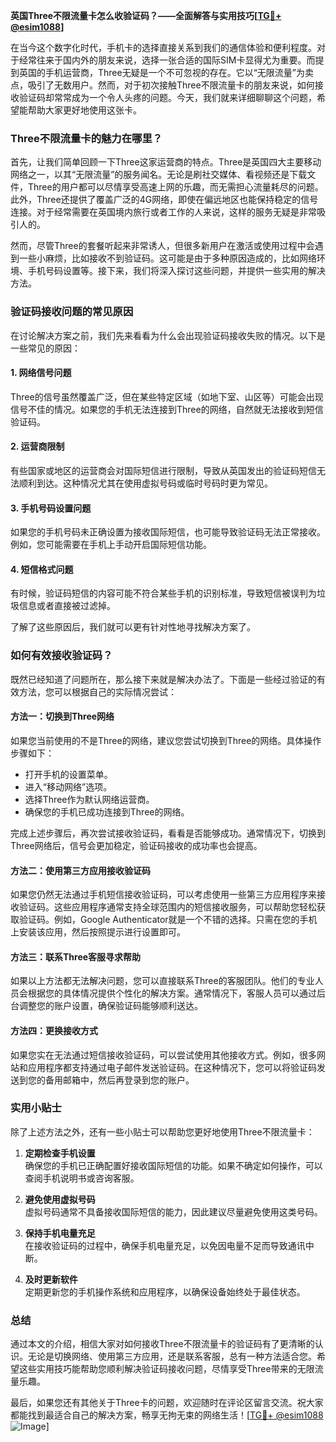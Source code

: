 **英国Three不限流量卡怎么收验证码？——全面解答与实用技巧[[TG💪+ @esim1088](https://t.me/s/esim1088)]**

在当今这个数字化时代，手机卡的选择直接关系到我们的通信体验和便利程度。对于经常往来于国内外的朋友来说，选择一张合适的国际SIM卡显得尤为重要。而提到英国的手机运营商，Three无疑是一个不可忽视的存在。它以“无限流量”为卖点，吸引了无数用户。然而，对于初次接触Three不限流量卡的朋友来说，如何接收验证码却常常成为一个令人头疼的问题。今天，我们就来详细聊聊这个问题，希望能帮助大家更好地使用这张卡。

### Three不限流量卡的魅力在哪里？

首先，让我们简单回顾一下Three这家运营商的特点。Three是英国四大主要移动网络之一，以其“无限流量”的服务闻名。无论是刷社交媒体、看视频还是下载文件，Three的用户都可以尽情享受高速上网的乐趣，而无需担心流量耗尽的问题。此外，Three还提供了覆盖广泛的4G网络，即使在偏远地区也能保持稳定的信号连接。对于经常需要在英国境内旅行或者工作的人来说，这样的服务无疑是非常吸引人的。

然而，尽管Three的套餐听起来非常诱人，但很多新用户在激活或使用过程中会遇到一些小麻烦，比如接收不到验证码。这可能是由于多种原因造成的，比如网络环境、手机号码设置等。接下来，我们将深入探讨这些问题，并提供一些实用的解决方法。

### 验证码接收问题的常见原因

在讨论解决方案之前，我们先来看看为什么会出现验证码接收失败的情况。以下是一些常见的原因：

#### 1. **网络信号问题**
   Three的信号虽然覆盖广泛，但在某些特定区域（如地下室、山区等）可能会出现信号不佳的情况。如果您的手机无法连接到Three的网络，自然就无法接收到短信验证码。

#### 2. **运营商限制**
   有些国家或地区的运营商会对国际短信进行限制，导致从英国发出的验证码短信无法顺利到达。这种情况尤其在使用虚拟号码或临时号码时更为常见。

#### 3. **手机号码设置问题**
   如果您的手机号码未正确设置为接收国际短信，也可能导致验证码无法正常接收。例如，您可能需要在手机上手动开启国际短信功能。

#### 4. **短信格式问题**
   有时候，验证码短信的内容可能不符合某些手机的识别标准，导致短信被误判为垃圾信息或者直接被过滤掉。

了解了这些原因后，我们就可以更有针对性地寻找解决方案了。

### 如何有效接收验证码？

既然已经知道了问题所在，那么接下来就是解决办法了。下面是一些经过验证的有效方法，您可以根据自己的实际情况尝试：

#### 方法一：切换到Three网络
如果您当前使用的不是Three的网络，建议您尝试切换到Three的网络。具体操作步骤如下：
   - 打开手机的设置菜单。
   - 进入“移动网络”选项。
   - 选择Three作为默认网络运营商。
   - 确保您的手机已成功连接到Three的网络。

完成上述步骤后，再次尝试接收验证码，看看是否能够成功。通常情况下，切换到Three网络后，信号会更加稳定，验证码接收的成功率也会提高。

#### 方法二：使用第三方应用接收验证码
如果您仍然无法通过手机短信接收验证码，可以考虑使用一些第三方应用程序来接收验证码。这些应用程序通常支持全球范围内的短信接收服务，可以帮助您轻松获取验证码。例如，Google Authenticator就是一个不错的选择。只需在您的手机上安装该应用，然后按照提示进行设置即可。

#### 方法三：联系Three客服寻求帮助
如果以上方法都无法解决问题，您可以直接联系Three的客服团队。他们的专业人员会根据您的具体情况提供个性化的解决方案。通常情况下，客服人员可以通过后台调整您的账户设置，确保验证码能够顺利送达。

#### 方法四：更换接收方式
如果您实在无法通过短信接收验证码，可以尝试使用其他接收方式。例如，很多网站和应用程序都支持通过电子邮件发送验证码。在这种情况下，您可以将验证码发送到您的备用邮箱中，然后再登录到您的账户。

### 实用小贴士

除了上述方法之外，还有一些小贴士可以帮助您更好地使用Three不限流量卡：

1. **定期检查手机设置**  
   确保您的手机已正确配置好接收国际短信的功能。如果不确定如何操作，可以查阅手机说明书或咨询客服。

2. **避免使用虚拟号码**  
   虚拟号码通常不具备接收国际短信的能力，因此建议尽量避免使用这类号码。

3. **保持手机电量充足**  
   在接收验证码的过程中，确保手机电量充足，以免因电量不足而导致通讯中断。

4. **及时更新软件**  
   定期更新您的手机操作系统和应用程序，以确保设备始终处于最佳状态。

### 总结

通过本文的介绍，相信大家对如何接收Three不限流量卡的验证码有了更清晰的认识。无论是切换网络、使用第三方应用，还是联系客服，总有一种方法适合您。希望这些实用技巧能帮助您顺利解决验证码接收问题，尽情享受Three带来的无限流量乐趣。

最后，如果您还有其他关于Three卡的问题，欢迎随时在评论区留言交流。祝大家都能找到最适合自己的解决方案，畅享无拘无束的网络生活！[[TG💪+ @esim1088](https://t.me/s/esim1088) ![Image](https://i.postimg.cc/4NQfJmqS/Snipaste-2025-05-13-00-14-12.png)]